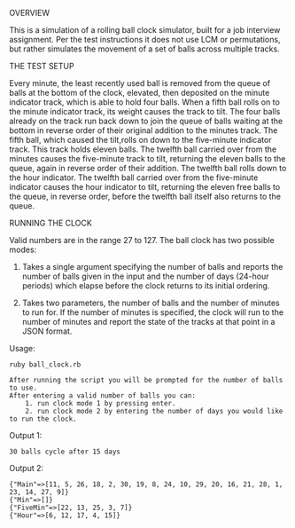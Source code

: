OVERVIEW

This is a simulation of a rolling ball clock simulator, built for a job interview assignment.  Per the test instructions it does not use LCM or permutations, but rather simulates the movement of a set of balls across multiple tracks.



THE TEST SETUP

Every minute, the least recently used ball is removed from the queue of balls at the bottom of the clock, elevated, then deposited on the minute indicator track, which is able to hold four balls. When a fifth ball rolls on to the minute indicator track, its weight causes the track to tilt. The four balls already on the track run back down to join the queue of balls waiting at the bottom in reverse order of their original addition to the minutes track. The fifth ball, which caused the tilt,rolls on down to the five-minute indicator track. This track holds eleven balls. The twelfth ball carried over from the minutes causes the five-minute track to tilt, returning the eleven balls to the queue, again in reverse order of their addition. The twelfth ball rolls down to the hour indicator.  The twelfth ball carried over from the five-minute indicator causes the hour indicator to tilt, returning the eleven free balls to the queue, in reverse order, before the twelfth ball itself also returns to the queue.



RUNNING THE CLOCK

Valid numbers are in the range 27 to 127.
The ball clock has two possible modes: 

1. Takes a single argument specifying the number of balls and reports the number of balls given in the input and the number of days (24-hour periods) which elapse before the clock returns to its initial ordering.

2. Takes two parameters, the number of balls and the number of minutes to run for.  If the number of minutes is specified, the clock will run to the number of minutes and report the state of the tracks at that point in a JSON format.

Usage:

    ruby ball_clock.rb
    
    After running the script you will be prompted for the number of balls to use.
    After entering a valid number of balls you can:
        1. run clock mode 1 by pressing enter.
        2. run clock mode 2 by entering the number of days you would like to run the clock.

Output 1:

    30 balls cycle after 15 days
    
Output 2:

    {"Main"=>[11, 5, 26, 18, 2, 30, 19, 8, 24, 10, 29, 20, 16, 21, 28, 1, 23, 14, 27, 9]}
    {"Min"=>[]}
    {"FiveMin"=>[22, 13, 25, 3, 7]}
    {"Hour"=>[6, 12, 17, 4, 15]}



